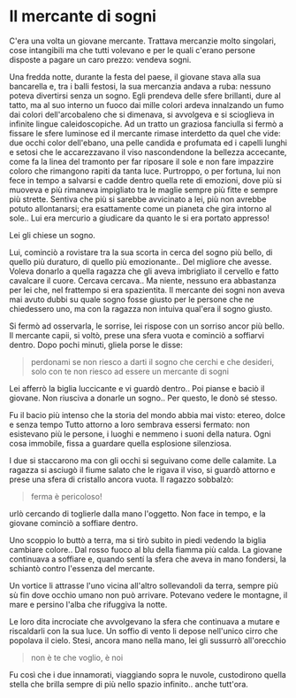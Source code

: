 # Il mercante di sogni

C'era una volta un giovane mercante. Trattava mercanzie molto singolari, cose intangibili ma che tutti volevano e per le quali c'erano persone disposte a pagare un caro prezzo: vendeva sogni.

Una fredda notte, durante la festa del paese, il giovane stava alla sua bancarella e, tra i balli festosi, la sua mercanzia andava a ruba: nessuno poteva divertirsi senza un sogno.
Egli prendeva delle sfere brillanti, dure al tatto, ma al suo interno un fuoco dai mille colori ardeva innalzando un fumo dai colori dell'arcobaleno che si dimenava, si avvolgeva e si scioglieva in infinite lingue caleidoscopiche.
Ad un tratto un graziosa fanciulla si fermò a fissare le sfere luminose ed il mercante rimase interdetto da quel che vide: due occhi color dell'ebano, una pelle candida e profumata ed i capelli lunghi e setosi che le accarezzavano il viso nascondendone la bellezza accecante, come fa la linea del tramonto per far riposare il sole e non fare impazzire coloro che rimangono rapiti da tanta luce.
Purtroppo, o per fortuna, lui non fece in tempo a salvarsi e cadde dentro quella rete di emozioni, dove più si muoveva e più rimaneva impigliato tra le maglie sempre più fitte e sempre più strette. Sentiva che più si sarebbe avvicinato a lei, più non avrebbe potuto allontanarsi; era esattamente come un pianeta che gira intorno al sole.. Lui era mercurio a giudicare da quanto le si era portato appresso!

Lei gli chiese un sogno.

Lui, cominciò a rovistare tra la sua scorta in cerca del sogno più bello, di quello più duraturo, di quello più emozionante.. Del migliore che avesse. Voleva donarlo a quella ragazza che gli aveva imbrigliato il cervello e fatto cavalcare il cuore. 
Cercava cercava.. Ma niente, nessuno era abbastanza per lei che, nel frattempo si era spazientita. 
Il mercante dei sogni non aveva mai avuto dubbi su quale sogno fosse giusto per le persone che ne chiedessero uno, ma con la ragazza non intuiva qual'era il sogno giusto.

Si fermò ad osservarla, le sorrise, lei rispose con un sorriso ancor più bello. 
Il mercante capii, si voltò, prese una sfera vuota e cominciò a soffiarvi dentro. Dopo pochi minuti, gliela porse le disse:

> perdonami se non riesco a darti il sogno che cerchi e che desideri, solo con te non riesco ad essere un mercante di sogni

Lei afferrò la biglia luccicante e vi guardò dentro.. Poi pianse e baciò il giovane. 
Non riusciva a donarle un sogno.. Per questo, le donò sé stesso. 

Fu il bacio più intenso che la storia del mondo abbia mai visto: etereo, dolce e senza tempo
Tutto attorno a loro sembrava essersi fermato: non esistevano più le persone, i luoghi e nemmeno i suoni della natura. 
Ogni cosa immobile, fissa a guardare quella esplosione silenziosa.

I due si staccarono ma con gli occhi si seguivano come delle calamite.
La ragazza si asciugò il fiume salato che le rigava il viso, si guardò attorno e prese una sfera di cristallo ancora vuota.
Il ragazzo sobbalzò: 

> ferma è pericoloso! 

urlò cercando di toglierle dalla mano l'oggetto. Non face in tempo, e la giovane cominciò a soffiare dentro.

Uno scoppio lo buttò a terra, ma si tirò subito in piedi vedendo la biglia cambiare colore.. 
Dal rosso fuoco al blu della fiamma più calda. La giovane continuava a soffiare e, quando sentí la sfera che aveva in mano fondersi, la schiantò contro l'essenza del mercante.

Un vortice li attrasse l'uno vicina all'altro sollevandoli da terra, sempre più sù fin dove occhio umano non può arrivare.
Potevano vedere le montagne, il mare e persino l'alba che rifuggiva la notte.

Le loro dita incrociate che avvolgevano la sfera che continuava a mutare e riscaldarli con la sua luce.
Un soffio di vento li depose nell'unico cirro che popolava il cielo. Stesi, ancora mano nella mano, lei gli sussurrò all'orecchio

> non è te che voglio, è noi

Fu così che i due innamorati, viaggiando sopra le nuvole, custodirono quella stella che brilla sempre di più nello spazio infinito.. anche tutt'ora.
